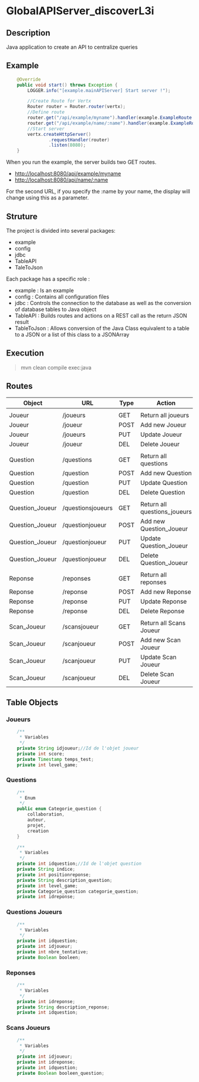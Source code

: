 # GlobalAPIServer_discoverL3i

## Description
Java application to create an API to centralize queries

## Example
```java
    @Override
    public void start() throws Exception {
        LOGGER.info("[example.mainAPIServer] Start server !");

        //Create Route for Vertx
        Router router = Router.router(vertx);
        //Define route
        router.get("/api/example/myname").handler(example.ExampleRoute::getAllName);
        router.get("/api/example/name/:name").handler(example.ExampleRoute::getOneName);
        //Start server
        vertx.createHttpServer()
                .requestHandler(router)
                .listen(8080);
    }
```

When you run the example, the server builds two GET routes.
- [http://localhost:8080/api/example/myname](http://localhost:8080/api/example/myname)
- [http://localhost:8080/api/name/:name](http://localhost:8080/api/example/:name)

For the second URL, if you specify the :name by your name, the display will change using this as a parameter.

## Struture

The project is divided into several packages:
- example
- config
- jdbc
- TableAPI
- TaleToJson

Each package has a specific role :
- example : Is an example
- config : Contains all configuration files
- jdbc : Controls the connection to the database as well as the conversion of database tables to Java object
- TableAPI : Builds routes and actions on a REST call as the return JSON result
- TableToJson : Allows conversion of the Java Class equivalent to a table to a JSON or a list of this class to a JSONArray

## Execution

> mvn clean compile exec:java

## Routes

| Object          | URL               | Type | Action                       | Return    |
|-----------------|-------------------|------|------------------------------|-----------|
|                 |                   |      |                              |           |
| Joueur          | /joueurs          | GET  | Return all joueurs           | JsonArray |
| Joueur          | /joueur           | POST | Add new Joueur               | Json      |
| Joueur          | /joueurs          | PUT  | Update Joueur                | Json      |
| Joueur          | /joueur           | DEL  | Delete Joueur                | Json      |
|                 |                   |      |                              |           |
| Question        | /questions        | GET  | Return all questions         | JsonArray |
| Question        | /question         | POST | Add new Question             | Json      |
| Question        | /question         | PUT  | Update Question              | Json      |
| Question        | /question         | DEL  | Delete Question              | Json      |
|                 |                   |      |                              |           |
| Question_Joueur | /questionsjoueurs | GET  | Return all questions_joueurs | JsonArray |
| Question_Joueur | /questionjoueur   | POST | Add new Question_Joueur      | Json      |
| Question_Joueur | /questionjoueur   | PUT  | Update Question_Joueur       | Json      |
| Question_Joueur | /questionjoueur   | DEL  | Delete Question_Joueur       | Json      |
|                 |                   |      |                              |           |
| Reponse         | /reponses         | GET  | Return all reponses          | JsonArray |
| Reponse         | /reponse          | POST | Add new Reponse              | Json      |
| Reponse         | /reponse          | PUT  | Update Reponse               | Json      |
| Reponse         | /reponse          | DEL  | Delete Reponse               | Json      |
|                 |                   |      |                              |           |
| Scan_Joueur     | /scansjoueur      | GET  | Return all Scans Joueur      | JsonArray |
| Scan_Joueur     | /scanjoueur       | POST | Add new Scan Joueur          | Json      |
| Scan_Joueur     | /scanjoueur       | PUT  | Update Scan Joueur           | Json      |
| Scan_Joueur     | /scanjoueur       | DEL  | Delete Scan Joueur           | Json      |

## Table Objects
### Joueurs 
```java
    /**
     * Variables
     */
    private String idjoueur;//Id de l'objet joueur
    private int score;
    private Timestamp temps_test;
    private int level_game;
```

### Questions
```java
    /**
     * Enum
     */
    public enum Categorie_question {
        collaboration,
        auteur,
        projet,
        creation
    }

    /**
     * Variables
     */
    private int idquestion;//Id de l'objet question
    private String indice;
    private int positionreponse;
    private String description_question;
    private int level_game;
    private Categorie_question categorie_question;
    private int idreponse;
```

### Questions Joueurs
```java
    /**
     * Variables
     */
    private int idquestion;
    private int idjoueur;
    private int nbre_tentative;
    private Boolean booleen;
```

### Reponses
```java
    /**
     * Variables
     */
    private int idreponse;
    private String description_reponse;
    private int idquestion;
```

### Scans Joueurs
```java
    /**
     * Variables
     */
    private int idjoueur;
    private int idreponse;
    private int idquestion;
    private Boolean booleen_question;
```